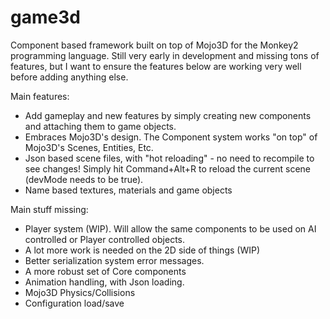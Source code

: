 # game3d
Component based framework built on top of Mojo3D for the Monkey2 programming language.
Still very early in development and missing tons of features, but I want to ensure the features below are working very well before adding anything else.

Main features:
- Add gameplay and new features by simply creating new components and attaching them to game objects.
- Embraces Mojo3D's design. The Component system works "on top" of Mojo3D's Scenes, Entities, Etc.
- Json based scene files, with "hot reloading" - no need to recompile to see changes! Simply hit Command+Alt+R to reload the current scene (devMode needs to be true).
- Name based textures, materials and game objects

Main stuff missing:
- Player system (WIP). Will allow the same components to be used on AI controlled or Player controlled objects.
- A lot more work is needed on the 2D side of things (WIP)
- Better serialization system error messages.
- A more robust set of Core components
- Animation handling, with Json loading.
- Mojo3D Physics/Collisions
- Configuration load/save

